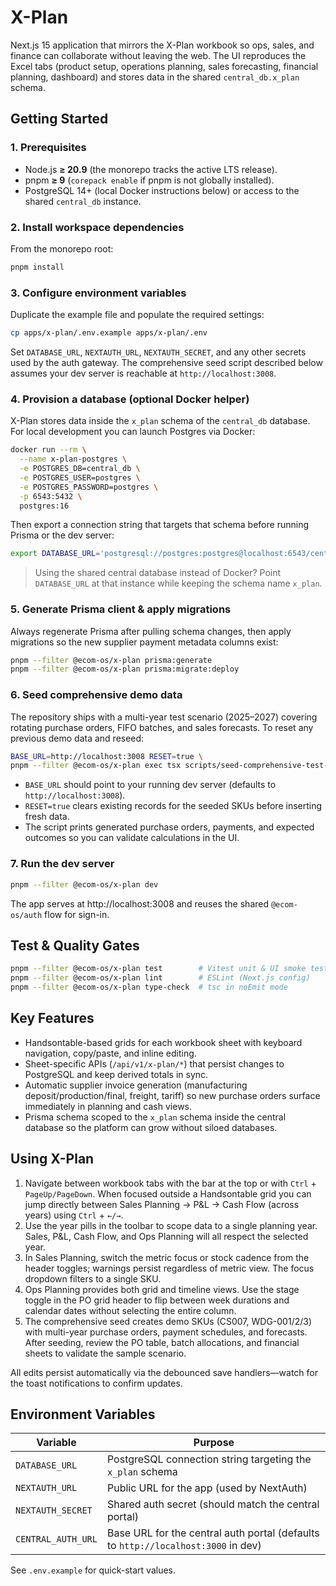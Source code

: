 # X-Plan

Next.js 15 application that mirrors the X-Plan workbook so ops, sales, and finance can collaborate without leaving the web. The UI reproduces the Excel tabs (product setup, operations planning, sales forecasting, financial planning, dashboard) and stores data in the shared `central_db.x_plan` schema.

## Getting Started

### 1. Prerequisites

- Node.js **≥ 20.9** (the monorepo tracks the active LTS release).
- pnpm **≥ 9** (`corepack enable` if pnpm is not globally installed).
- PostgreSQL 14+ (local Docker instructions below) or access to the shared `central_db` instance.

### 2. Install workspace dependencies

From the monorepo root:

```bash
pnpm install
```

### 3. Configure environment variables

Duplicate the example file and populate the required settings:

```bash
cp apps/x-plan/.env.example apps/x-plan/.env
```

Set `DATABASE_URL`, `NEXTAUTH_URL`, `NEXTAUTH_SECRET`, and any other secrets used by the auth gateway. The comprehensive seed script described below assumes your dev server is reachable at `http://localhost:3008`.

### 4. Provision a database (optional Docker helper)

X-Plan stores data inside the `x_plan` schema of the `central_db` database. For local development you can launch Postgres via Docker:

```bash
docker run --rm \
  --name x-plan-postgres \
  -e POSTGRES_DB=central_db \
  -e POSTGRES_USER=postgres \
  -e POSTGRES_PASSWORD=postgres \
  -p 6543:5432 \
  postgres:16
```

Then export a connection string that targets that schema before running Prisma or the dev server:

```bash
export DATABASE_URL='postgresql://postgres:postgres@localhost:6543/central_db?schema=x_plan'
```

> Using the shared central database instead of Docker? Point `DATABASE_URL` at that instance while keeping the schema name `x_plan`.

### 5. Generate Prisma client & apply migrations

Always regenerate Prisma after pulling schema changes, then apply migrations so the new supplier payment metadata columns exist:

```bash
pnpm --filter @ecom-os/x-plan prisma:generate
pnpm --filter @ecom-os/x-plan prisma:migrate:deploy
```

### 6. Seed comprehensive demo data

The repository ships with a multi-year test scenario (2025–2027) covering rotating purchase orders, FIFO batches, and sales forecasts. To reset any previous demo data and reseed:

```bash
BASE_URL=http://localhost:3008 RESET=true \
pnpm --filter @ecom-os/x-plan exec tsx scripts/seed-comprehensive-test-data.ts --reset
```

- `BASE_URL` should point to your running dev server (defaults to `http://localhost:3008`).
- `RESET=true` clears existing records for the seeded SKUs before inserting fresh data.
- The script prints generated purchase orders, payments, and expected outcomes so you can validate calculations in the UI.

### 7. Run the dev server

```bash
pnpm --filter @ecom-os/x-plan dev
```

The app serves at http://localhost:3008 and reuses the shared `@ecom-os/auth` flow for sign-in.

## Test & Quality Gates

```bash
pnpm --filter @ecom-os/x-plan test        # Vitest unit & UI smoke tests
pnpm --filter @ecom-os/x-plan lint        # ESLint (Next.js config)
pnpm --filter @ecom-os/x-plan type-check  # tsc in noEmit mode
```

## Key Features

- Handsontable-based grids for each workbook sheet with keyboard navigation, copy/paste, and inline editing.
- Sheet-specific APIs (`/api/v1/x-plan/*`) that persist changes to PostgreSQL and keep derived totals in sync.
- Automatic supplier invoice generation (manufacturing deposit/production/final, freight, tariff) so new purchase orders surface immediately in planning and cash views.
- Prisma schema scoped to the `x_plan` schema inside the central database so the platform can grow without siloed databases.

## Using X-Plan

1. Navigate between workbook tabs with the bar at the top or with `Ctrl` + `PageUp/PageDown`. When focused outside a Handsontable grid you can jump directly between Sales Planning → P&L → Cash Flow (across years) using `Ctrl` + `←/→`.
2. Use the year pills in the toolbar to scope data to a single planning year. Sales, P&L, Cash Flow, and Ops Planning will all respect the selected year.
3. In Sales Planning, switch the metric focus or stock cadence from the header toggles; warnings persist regardless of metric view. The focus dropdown filters to a single SKU.
4. Ops Planning provides both grid and timeline views. Use the stage toggle in the PO grid header to flip between week durations and calendar dates without selecting the entire column.
5. The comprehensive seed creates demo SKUs (CS007, WDG-001/2/3) with multi-year purchase orders, payment schedules, and forecasts. After seeding, review the PO table, batch allocations, and financial sheets to validate the sample scenario.

All edits persist automatically via the debounced save handlers—watch for the toast notifications to confirm updates.

## Environment Variables

| Variable | Purpose |
| --- | --- |
| `DATABASE_URL` | PostgreSQL connection string targeting the `x_plan` schema |
| `NEXTAUTH_URL` | Public URL for the app (used by NextAuth) |
| `NEXTAUTH_SECRET` | Shared auth secret (should match the central portal) |
| `CENTRAL_AUTH_URL` | Base URL for the central auth portal (defaults to `http://localhost:3000` in dev) |

See `.env.example` for quick-start values.
